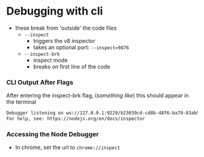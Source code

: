 # Debugging with cli
- these break from 'outside' the code files
  - `--inspect`
    - triggers the v8 inspector
    - takes an optional port: `--inspect=9876`
  - `--inspect-brk`
    - inspect mode
    - breaks on first line of the code

### CLI Output After Flags

After entering the inspect-brk flag, (_something like_) this should appear in the terminal

```bash
Debugger listening on ws://127.0.0.1:9229/b23039cd-cd8b-48f6-ba79-83ab9ecd5660
For help, see: https://nodejs.org/en/docs/inspector
```

### Accessing the Node Debugger

- In chrome, set the url to `chrome://inspect`
